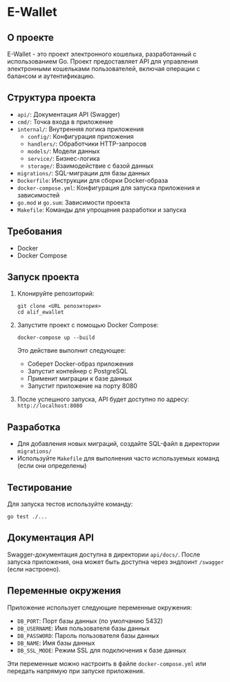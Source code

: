 # E-Wallet

## О проекте

E-Wallet - это проект электронного кошелька, разработанный с использованием Go. Проект предоставляет API для управления электронными кошельками пользователей, включая операции с балансом и аутентификацию.

## Структура проекта

- `api/`: Документация API (Swagger)
- `cmd/`: Точка входа в приложение
- `internal/`: Внутренняя логика приложения
  - `config/`: Конфигурация приложения
  - `handlers/`: Обработчики HTTP-запросов
  - `models/`: Модели данных
  - `service/`: Бизнес-логика
  - `storage/`: Взаимодействие с базой данных
- `migrations/`: SQL-миграции для базы данных
- `Dockerfile`: Инструкции для сборки Docker-образа
- `docker-compose.yml`: Конфигурация для запуска приложения и зависимостей
- `go.mod` и `go.sum`: Зависимости проекта
- `Makefile`: Команды для упрощения разработки и запуска

## Требования

- Docker
- Docker Compose

## Запуск проекта

1. Клонируйте репозиторий:
   ```
   git clone <URL репозитория>
   cd alif_ewallet
   ```

2. Запустите проект с помощью Docker Compose:
   ```
   docker-compose up --build
   ```

   Это действие выполнит следующее:
   - Соберет Docker-образ приложения
   - Запустит контейнер с PostgreSQL
   - Применит миграции к базе данных
   - Запустит приложение на порту 8080

3. После успешного запуска, API будет доступно по адресу: `http://localhost:8080`

## Разработка

- Для добавления новых миграций, создайте SQL-файл в директории `migrations/`
- Используйте `Makefile` для выполнения часто используемых команд (если они определены)

## Тестирование

Для запуска тестов используйте команду:
```
go test ./...
```

## Документация API

Swagger-документация доступна в директории `api/docs/`. После запуска приложения, она может быть доступна через эндпоинт `/swagger` (если настроено).

## Переменные окружения

Приложение использует следующие переменные окружения:
- `DB_PORT`: Порт базы данных (по умолчанию 5432)
- `DB_USERNAME`: Имя пользователя базы данных
- `DB_PASSWORD`: Пароль пользователя базы данных
- `DB_NAME`: Имя базы данных
- `DB_SSL_MODE`: Режим SSL для подключения к базе данных

Эти переменные можно настроить в файле `docker-compose.yml` или передать напрямую при запуске приложения.
